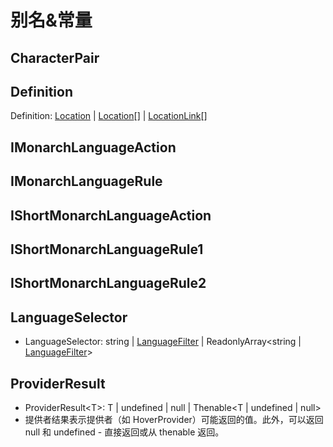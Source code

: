 # 别名&常量

## CharacterPair
## Definition
Definition: [Location](./interfaces/Location.md) | [Location](./interfaces/Location.md)[] | [LocationLink](./interfaces/LocationLink.md)[]
## IMonarchLanguageAction
## IMonarchLanguageRule
## IShortMonarchLanguageAction
## IShortMonarchLanguageRule1
## IShortMonarchLanguageRule2
## LanguageSelector
+ LanguageSelector: string | [LanguageFilter](./interfaces/LanguageFilter.md) | ReadonlyArray\<string | [LanguageFilter](./interfaces/LanguageFilter.md)\>
## ProviderResult
+ ProviderResult\<T\>: T | undefined | null | Thenable\<T | undefined | null\>
+ 提供者结果表示提供者（如 HoverProvider）可能返回的值。此外，可以返回 null 和 undefined - 直接返回或从 thenable 返回。